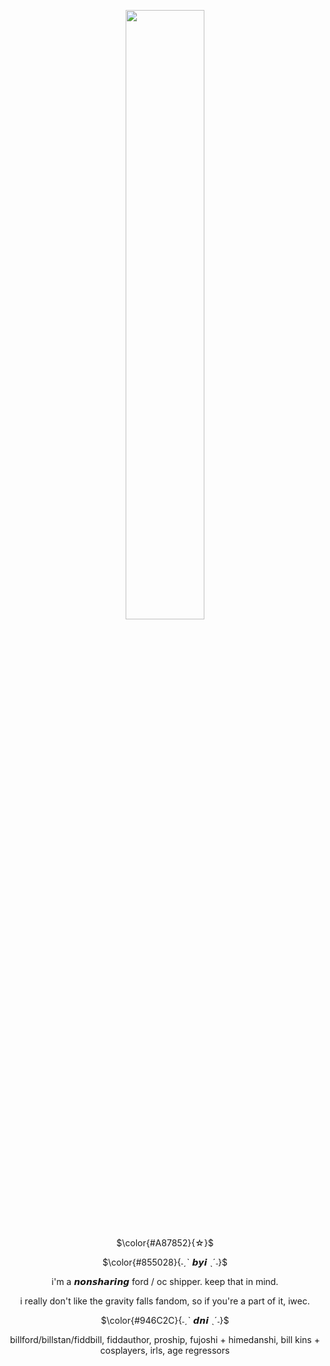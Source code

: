 <p align="center" width="100%">
    <img width="50%" src="https://github.com/user-attachments/assets/b80651cf-7c34-486b-9293-dbd9969ab863">
</p>

<p align="center" width="100%"> $\color{#A87852}{☆}$

<p align="center" width="100%"> $\color{#855028}{˗ˏˋ 𝙗𝙮𝙞 ˎˊ˗}$
<p align="center" width="100%"> i'm a 𝙣𝙤𝙣𝙨𝙝𝙖𝙧𝙞𝙣𝙜 ford / oc shipper. keep that in mind.
<p align="center" width="100%"> i really don't like the gravity falls fandom, so if you're a part of it, iwec.

<p align="center" width="100%"> $\color{#946C2C}{˗ˏˋ 𝙙𝙣𝙞 ˎˊ˗}$
<p align="center" width="100%"> billford/billstan/fiddbill, fiddauthor, proship, fujoshi + himedanshi, bill kins + cosplayers, irls, age regressors
